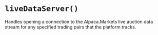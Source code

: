 # `liveDataServer()`
Handles opening  a connection to the Alpaca.Markets live auction data stream for any specified trading pairs that the
platform tracks.
